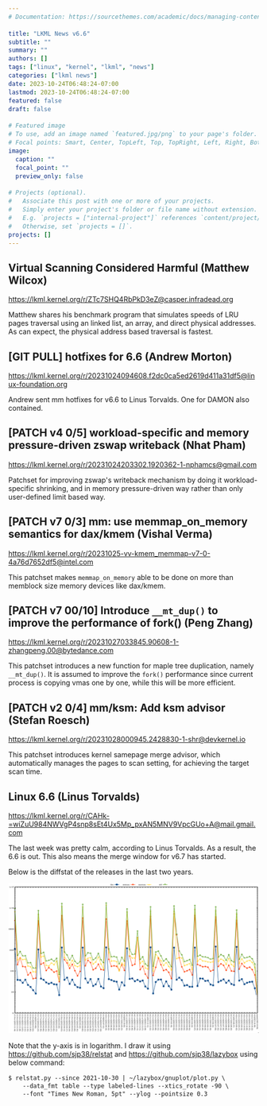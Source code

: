 ```yaml
---
# Documentation: https://sourcethemes.com/academic/docs/managing-content/

title: "LKML News v6.6"
subtitle: ""
summary: ""
authors: []
tags: ["linux", "kernel", "lkml", "news"]
categories: ["lkml news"]
date: 2023-10-24T06:48:24-07:00
lastmod: 2023-10-24T06:48:24-07:00
featured: false
draft: false

# Featured image
# To use, add an image named `featured.jpg/png` to your page's folder.
# Focal points: Smart, Center, TopLeft, Top, TopRight, Left, Right, BottomLeft, Bottom, BottomRight.
image:
  caption: ""
  focal_point: ""
  preview_only: false

# Projects (optional).
#   Associate this post with one or more of your projects.
#   Simply enter your project's folder or file name without extension.
#   E.g. `projects = ["internal-project"]` references `content/project/deep-learning/index.md`.
#   Otherwise, set `projects = []`.
projects: []
---
```


Virtual Scanning Considered Harmful (Matthew Wilcox)
----------------------------------------------------

https://lkml.kernel.org/r/ZTc7SHQ4RbPkD3eZ@casper.infradead.org

Matthew shares his benchmark program that simulates speeds of LRU pages
traversal using an linked list, an array, and direct physical addresses.  As
can expect, the physical address based traversal is fastest.


[GIT PULL] hotfixes for 6.6 (Andrew Morton)
-------------------------------------------

https://lkml.kernel.org/r/20231024094608.f2dc0ca5ed2619d411a31df5@linux-foundation.org

Andrew sent mm hotfixes for v6.6 to Linus Torvalds.  One for DAMON also
contained.


[PATCH v4 0/5] workload-specific and memory pressure-driven zswap writeback (Nhat Pham)
---------------------------------------------------------------------------------------

https://lkml.kernel.org/r/20231024203302.1920362-1-nphamcs@gmail.com

Patchset for improving zswap's writeback mechanism by doing it
workload-specific shrinking, and in memory pressure-driven way rather than only
user-defined limit based way.


[PATCH v7 0/3] mm: use memmap_on_memory semantics for dax/kmem (Vishal Verma)
-----------------------------------------------------------------------------

https://lkml.kernel.org/r/20231025-vv-kmem_memmap-v7-0-4a76d7652df5@intel.com

This patchset makes `memmap_on_memory` able to be done on more than memblock
size memory devices like dax/kmem.


[PATCH v7 00/10] Introduce `__mt_dup()` to improve the performance of fork() (Peng Zhang)
-----------------------------------------------------------------------------------------

https://lkml.kernel.org/r/20231027033845.90608-1-zhangpeng.00@bytedance.com

This patchset introduces a new function for maple tree duplication, namely
`__mt_dup()`.  It is assumed to improve the `fork()` performance since current
process is copying vmas one by one, while this will be more efficient.


[PATCH v2 0/4] mm/ksm: Add ksm advisor (Stefan Roesch)
------------------------------------------------------

https://lkml.kernel.org/r/20231028000945.2428830-1-shr@devkernel.io

This patchset introduces kernel samepage merge advisor, which automatically
manages the pages to scan setting, for achieving the target scan time.


Linux 6.6 (Linus Torvalds)
--------------------------

https://lkml.kernel.org/r/CAHk-=wiZuU984NWVgP4snp8sEt4Ux5Mp_pxAN5MNV9VpcGUo+A@mail.gmail.com

The last week was pretty calm, according to Linus Torvalds.  As a result, the
6.6 is out.  This also means the merge window for v6.7 has started.

Below is the diffstat of the releases in the last two years.

![Kernel release stat](/img/kernel_release_stat/v5.16-rc1..v6.6.png)

Note that the y-axis is in logarithm.  I draw it using
https://github.com/sjp38/relstat and https://github.com/sjp38/lazybox using
below command:

    $ relstat.py --since 2021-10-30 | ~/lazybox/gnuplot/plot.py \
	    --data_fmt table --type labeled-lines --xtics_rotate -90 \
	    --font "Times New Roman, 5pt" --ylog --pointsize 0.3
